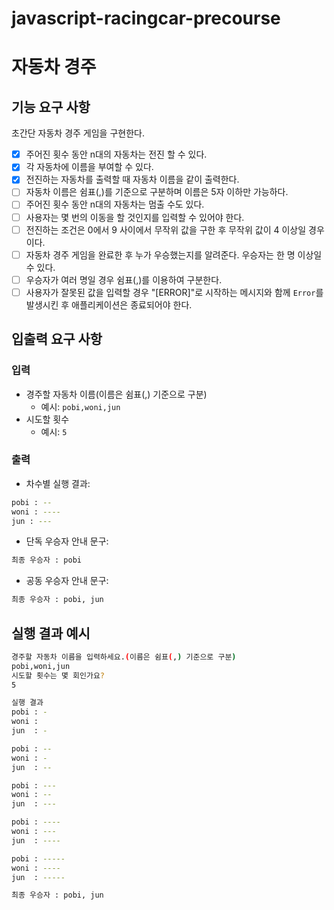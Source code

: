 # javascript-racingcar-precourse

# 자동차 경주

## 기능 요구 사항

초간단 자동차 경주 게임을 구현한다.

- [x] 주어진 횟수 동안 n대의 자동차는 전진 할 수 있다.
- [x] 각 자동차에 이름을 부여할 수 있다.
- [x] 전진하는 자동차를 출력할 때 자동차 이름을 같이 출력한다.
- [ ] 자동차 이름은 쉼표(,)를 기준으로 구분하며 이름은 5자 이하만 가능하다.
- [ ] 주어진 횟수 동안 n대의 자동차는 멈출 수도 있다.
- [ ] 사용자는 몇 번의 이동을 할 것인지를 입력할 수 있어야 한다.
- [ ] 전진하는 조건은 0에서 9 사이에서 무작위 값을 구한 후 무작위 값이 4 이상일 경우이다.
- [ ] 자동차 경주 게임을 완료한 후 누가 우승했는지를 알려준다. 우승자는 한 명 이상일 수 있다.
- [ ] 우승자가 여러 명일 경우 쉼표(,)를 이용하여 구분한다.
- [ ] 사용자가 잘못된 값을 입력할 경우 "[ERROR]"로 시작하는 메시지와 함께 `Error`를 발생시킨 후 애플리케이션은 종료되어야 한다.

## 입출력 요구 사항

### 입력

- 경주할 자동차 이름(이름은 쉼표(,) 기준으로 구분)
  - 예시: `pobi,woni,jun`
- 시도할 횟수
  - 예시: `5`

### 출력

- 차수별 실행 결과:

```bash
pobi : --
woni : ----
jun : ---
```

- 단독 우승자 안내 문구:

```bash
최종 우승자 : pobi
```

- 공동 우승자 안내 문구:

```bash
최종 우승자 : pobi, jun
```

## 실행 결과 예시

```bash
경주할 자동차 이름을 입력하세요.(이름은 쉼표(,) 기준으로 구분)
pobi,woni,jun
시도할 횟수는 몇 회인가요?
5

실행 결과
pobi : -
woni :
jun  : -

pobi : --
woni : -
jun  : --

pobi : ---
woni : --
jun  : ---

pobi : ----
woni : ---
jun  : ----

pobi : -----
woni : ----
jun  : -----

최종 우승자 : pobi, jun
```
